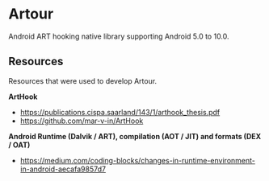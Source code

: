 # Artour

Android ART hooking native library supporting Android 5.0 to 10.0.

## Resources

Resources that were used to develop Artour.

**ArtHook**
- https://publications.cispa.saarland/143/1/arthook_thesis.pdf
- https://github.com/mar-v-in/ArtHook

**Android Runtime (Dalvik / ART), compilation (AOT / JIT) and formats (DEX / OAT)**
- https://medium.com/coding-blocks/changes-in-runtime-environment-in-android-aecafa9857d7

